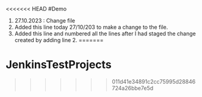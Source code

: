 <<<<<<< HEAD
#Demo
1. 27.10.2023 : Change file
2. Added this line today 27/10/203 to make a change to the file.
3. Added this line and numbered all the lines after I had staged the change created by adding line 2. 
=======
# JenkinsTestProjects
>>>>>>> 011d41e34891c2cc75995d28846724a26bbe7e5d
